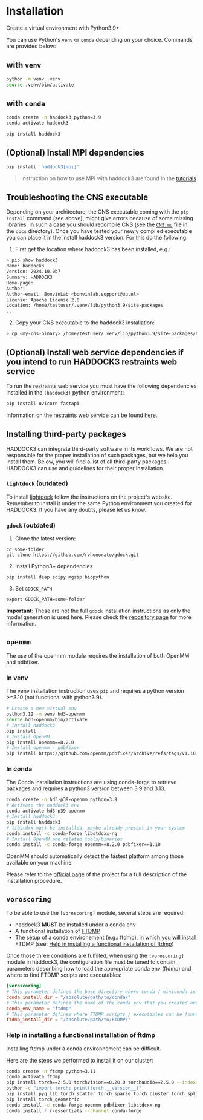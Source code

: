 # Installation

Create a virtual environment with Python3.9+

You can use Python's `venv` or `conda` depending on your choice.
Commands are provided below:

## with `venv`

```bash
python -m venv .venv
source .venv/bin/activate
```

## with `conda`

```bash
conda create -n haddock3 python=3.9
conda activate haddock3
```

```bash
pip install haddock3
```

## (Optional) Install MPI dependencies

```bash
pip install 'haddock3[mpi]'
```

> Instruction on how to use MPI with haddock3 are found in the [tutorials](https://www.bonvinlab.org/haddock3/tutorials/mpi.html)

## Troubleshooting the CNS executable

Depending on your architecture, the CNS executable coming with the `pip install` command (see above), might give errors because of some missing libraries.
In such a case you should recompile CNS (see the [`CNS.md`](CNS.md) file in the `docs` directory). Once you have tested your newly compiled executable you can place it in the install haddock3 version. For this do the following:

1. First get the location where haddock3 has been installed, e.g.:

```bash
> pip show haddock3
Name: haddock3
Version: 2024.10.0b7
Summary: HADDOCK3
Home-page:
Author:
Author-email: BonvinLab <bonvinlab.support@uu.nl>
License: Apache License 2.0
Location: /home/testuser/.venv/lib/python3.9/site-packages
...
```

2. Copy your CNS executable to the haddock3 installation:

```bash
> cp <my-cns-binary> /home/testuser/.venv/lib/python3.9/site-packages/haddock/bin/cns
```

## (Optional) Install web service dependencies if you intend to run HADDOCK3 restraints web service

To run the restraints web service you must have the following dependencies installed in the `(haddock3)` python environment:

```bash
pip install uvicorn fastapi
```

Information on the restraints web service can be found [here](https://github.com/haddocking/haddock3/blob/main/src/haddock/clis/restraints/webservice.py).

## Installing third-party packages

HADDOCK3 can integrate third-party software in its workflows.
We are not responsible for the proper installation of such packages, but
we help you install them. Below, you will find a list of all third-party
packages HADDOCK3 can use and guidelines for their proper installation.

### `lightdock` (outdated)

To install [lightdock](https://github.com/lightdock/lightdock) follow
the instructions on the project's website. Remember to install it under
the same Python environment you created for HADDOCK3. If you have any
doubts, please let us know.

### `gdock` (outdated)

1. Clone the latest version:

```
cd some-folder
git clone https://github.com/rvhonorato/gdock.git
```

2. Install Python3+ dependencies

```
pip install deap scipy mgzip biopython
```

3. Set `GDOCK_PATH`

```
export GDOCK_PATH=some-folder
```

**Important**: These are not the full `gdock` installation
instructions as only the model generation is used here. Please check the
[repository page](https://github.com/rvhonorato/gdock) for more
information.

## `openmm`

The use of the openmm module requires the installation of both OpenMM and pdbfixer.

### In venv

The venv installation instruction uses `pip` and requires a python version >=3.10 (not functional with python3.9).

```bash
# Create a new virtual env
python3.12 -m venv hd3-openmm
source hd3-openmm/bin/activate
# Install haddock3
pip install .
# Install OpenMM
pip install openmm==8.2.0
# Install openmm - pdbfixer
pip install https://github.com/openmm/pdbfixer/archive/refs/tags/v1.10.tar.gz
```

### In conda

The Conda installation instructions are using conda-forge to retrieve packages and requires a python3 version between 3.9 and 3.13.

```bash
conda create -n hd3-p39-openmm python=3.9
# Activate the haddock3 env
conda activate hd3-p39-openmm
# Install haddock3
pip install haddock3
# libstdxx must be installed, maybe already present in your system
conda install -c conda-forge libstdcxx-ng
# Install OpenMM and related tools/binaries
conda install -c conda-forge openmm==8.2.0 pdbfixer==1.10
```

OpenMM should automatically detect the fastest platform among those available
on your machine.

Please refer to the [official page](http://docs.openmm.org/latest/userguide/)
of the project for a full description of the installation procedure.

## `voroscoring`

To be able to use the `[voroscoring]` module, several steps are required:
- haddock3 **MUST** be installed under a conda env
- A functional installation of [FTDMP](https://github.com/kliment-olechnovic/ftdmp)
- The setup of a conda environement (e.g.: ftdmp), in which you will install FTDMP (see: [Help in installing a functional installation of ftdmp](#help-in-installing-a-functional-installation-of-ftdmp))

Once those three conditions are fulfilled, when using the `[voroscoring]` module in haddock3, the configuration file must be tuned to contain parameters describing how to load the appropriate conda env (ftdmp) and where to find FTDMP scripts and executables:

```toml
[voroscoring]
# This parameter defines the base directory where conda / miniconda is installed
conda_install_dir = "/absolute/path/to/conda/"
# This parameter defines the name of the conda env that you created and where FTDMP is installled
conda_env_name = "ftdmp"
# This parameter defines where FTDMP scripts / executables can be found
ftdmp_install_dir = "/absolute/path/to/FTDMP/"
```

### Help in installing a functional installation of ftdmp

Installing ftdmp under a conda environnement can be difficult.

Here are the steps we performed to install it on our cluster:

```bash
conda create -n ftdmp python=3.11
conda activate ftdmp
pip install torch==2.5.0 torchvision==0.20.0 torchaudio==2.5.0 --index-url https://download.pytorch.org/whl/cu124
python -c "import torch; print(torch.__version__)"
pip install pyg_lib torch_scatter torch_sparse torch_cluster torch_spline_conv -f https://data.pyg.org/whl/torch-2.5.0+cu124.html
pip install torch_geometric
conda install -c conda-forge openmm pdbfixer libstdcxx-ng
conda install r r-essentials --channel conda-forge
```
